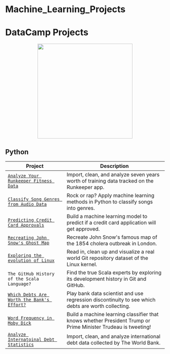 # Machine_Learning_Projects



# DataCamp Projects

<p align="center"> 
<img src="https://cdn.datacamp.com/main-app/assets/brand/logos/DataCamp_Horizontal_RGB-d196011f63ebda76dc5c9772425cf9541b8639af842d5e5476ef10f2460ed1e4.png" width="300">
</p>

## Python
| Project | Description |
| --- | --- |
| [`Analyze Your Runkeeper Fitness Data`](https://github.com/Tanmay-Jain/Machine_Learning_Projects/tree/master/Analyze%20Runkeeper%20Fitness%20Data) | Import, clean, and analyze seven years worth of training data tracked on the Runkeeper app. |
| [`Classify Song Genres from Audio Data` ](https://github.com/Tanmay-Jain/Machine_Learning_Projects/tree/master/Classify%20Song%20Genres%20from%20Audio%20Data)| Rock or rap? Apply machine learning methods in Python to classify songs into genres. |
| [`Predicting Credit Card Approvals`](https://github.com/Tanmay-Jain/Machine_Learning_Projects/tree/master/Predicting%20Credit%20Card%20Approvals) | Build a machine learning model to predict if a credit card application will get approved. |
| [`Recreating John Snow's Ghost Map`](https://github.com/Tanmay-Jain/John-Snow-s-Ghost-Map) | Recreate John Snow's famous map of the 1854 cholera outbreak in London. |
| [`Exploring the evolution of Linux`](https://github.com/Tanmay-Jain/Machine_Learning_Projects/tree/master/Exploring%20the%20Evolution%20of%20Linux)| Read in, clean up and visualize a real world Git repository dataset of the Linux kernel. |
| `The GitHub History of the Scala Language?` | Find the true Scala experts by exploring its development history in Git and GitHub. |
| [`Which Debts Are Worth the Bank's Effort?`](https://github.com/Tanmay-Jain/Machine_Learning_Projects/tree/master/Which%20Debts%20Are%20Worth%20the%20Bank's%20Effort%3F) | Play bank data scientist and use regression discontinuity to see which debts are worth collecting. |
| [`Word Frequency in Moby Dick`](https://github.com/Tanmay-Jain/Machine_Learning_Projects/tree/master/Frequency%20of%20Words%20in%20Novels) | Build a machine learning classifier that knows whether President Trump or Prime Minister Trudeau is tweeting! |
| [`Analyze Internatoinal Debt Statistics`](https://github.com/Tanmay-Jain/Machine_Learning_Projects/tree/master/Analyze%20International%20Debt%20Statistics)| Import, clean, and analyze international debt data collected by The World Bank. |
